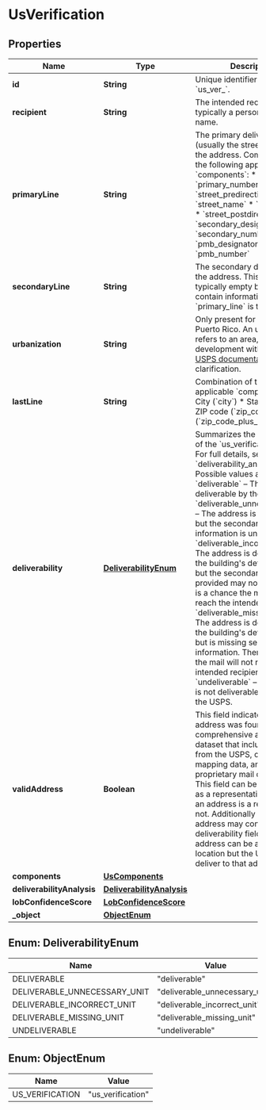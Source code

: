 

# UsVerification


## Properties

Name | Type | Description | Notes
------------ | ------------- | ------------- | -------------
**id** | **String** | Unique identifier prefixed with &#x60;us_ver_&#x60;. |  [optional]
**recipient** | **String** | The intended recipient, typically a person&#39;s or firm&#39;s name. |  [optional]
**primaryLine** | **String** | The primary delivery line (usually the street address) of the address. Combination of the following applicable &#x60;components&#x60;: * &#x60;primary_number&#x60; * &#x60;street_predirection&#x60; * &#x60;street_name&#x60; * &#x60;street_suffix&#x60; * &#x60;street_postdirection&#x60; * &#x60;secondary_designator&#x60; * &#x60;secondary_number&#x60; * &#x60;pmb_designator&#x60; * &#x60;pmb_number&#x60;  |  [optional]
**secondaryLine** | **String** | The secondary delivery line of the address. This field is typically empty but may contain information if &#x60;primary_line&#x60; is too long.  |  [optional]
**urbanization** | **String** | Only present for addresses in Puerto Rico. An urbanization refers to an area, sector, or development within a city. See [USPS documentation](https://pe.usps.com/text/pub28/28api_008.htm#:~:text&#x3D;I51.,-4%20Urbanizations&amp;text&#x3D;In%20Puerto%20Rico%2C%20identical%20street,placed%20before%20the%20urbanization%20name.) for clarification.  |  [optional]
**lastLine** | **String** | Combination of the following applicable &#x60;components&#x60;: * City (&#x60;city&#x60;) * State (&#x60;state&#x60;) * ZIP code (&#x60;zip_code&#x60;) * ZIP+4 (&#x60;zip_code_plus_4&#x60;)  |  [optional]
**deliverability** | [**DeliverabilityEnum**](#DeliverabilityEnum) | Summarizes the deliverability of the &#x60;us_verification&#x60; object. For full details, see the &#x60;deliverability_analysis&#x60; field. Possible values are: * &#x60;deliverable&#x60; – The address is deliverable by the USPS. * &#x60;deliverable_unnecessary_unit&#x60; – The address is deliverable, but the secondary unit information is unnecessary. * &#x60;deliverable_incorrect_unit&#x60; – The address is deliverable to the building&#39;s default address but the secondary unit provided may not exist. There is a chance the mail will not reach the intended recipient. * &#x60;deliverable_missing_unit&#x60; – The address is deliverable to the building&#39;s default address but is missing secondary unit information. There is a chance the mail will not reach the intended recipient. * &#x60;undeliverable&#x60; – The address is not deliverable according to the USPS.  |  [optional]
**validAddress** | **Boolean** | This field indicates whether an address was found in a more comprehensive address dataset that includes sources from the USPS, open source mapping data, and our proprietary mail delivery data. This field can be interpreted as a representation of whether an address is a real location or not. Additionally a valid address may contradict the deliverability field since an address can be a real valid location but the USPS may not deliver to that address.  |  [optional]
**components** | [**UsComponents**](UsComponents.md) |  |  [optional]
**deliverabilityAnalysis** | [**DeliverabilityAnalysis**](DeliverabilityAnalysis.md) |  |  [optional]
**lobConfidenceScore** | [**LobConfidenceScore**](LobConfidenceScore.md) |  |  [optional]
**_object** | [**ObjectEnum**](#ObjectEnum) |  |  [optional]



## Enum: DeliverabilityEnum

Name | Value
---- | -----
DELIVERABLE | &quot;deliverable&quot;
DELIVERABLE_UNNECESSARY_UNIT | &quot;deliverable_unnecessary_unit&quot;
DELIVERABLE_INCORRECT_UNIT | &quot;deliverable_incorrect_unit&quot;
DELIVERABLE_MISSING_UNIT | &quot;deliverable_missing_unit&quot;
UNDELIVERABLE | &quot;undeliverable&quot;



## Enum: ObjectEnum

Name | Value
---- | -----
US_VERIFICATION | &quot;us_verification&quot;



